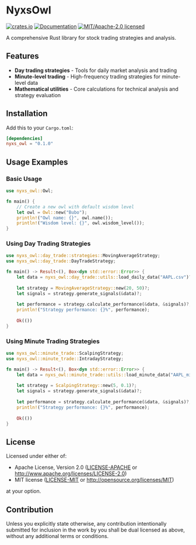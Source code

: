 # NyxsOwl

[![crates.io](https://img.shields.io/crates/v/nyxs_owl.svg)](https://crates.io/crates/nyxs_owl)
[![Documentation](https://docs.rs/nyxs_owl/badge.svg)](https://docs.rs/nyxs_owl)
[![MIT/Apache-2.0 licensed](https://img.shields.io/crates/l/nyxs_owl.svg)](./LICENSE)

A comprehensive Rust library for stock trading strategies and analysis.

## Features

- **Day trading strategies** - Tools for daily market analysis and trading
- **Minute-level trading** - High-frequency trading strategies for minute-level data
- **Mathematical utilities** - Core calculations for technical analysis and strategy evaluation

## Installation

Add this to your `Cargo.toml`:

```toml
[dependencies]
nyxs_owl = "0.1.0"
```

## Usage Examples

### Basic Usage

```rust
use nyxs_owl::Owl;

fn main() {
    // Create a new owl with default wisdom level
    let owl = Owl::new("Bubo");
    println!("Owl name: {}", owl.name());
    println!("Wisdom level: {}", owl.wisdom_level());
}
```

### Using Day Trading Strategies

```rust
use nyxs_owl::day_trade::strategies::MovingAverageStrategy;
use nyxs_owl::day_trade::DayTradeStrategy;

fn main() -> Result<(), Box<dyn std::error::Error>> {
    let data = nyxs_owl::day_trade::utils::load_daily_data("AAPL.csv")?;
    
    let strategy = MovingAverageStrategy::new(20, 50)?;
    let signals = strategy.generate_signals(&data)?;
    
    let performance = strategy.calculate_performance(&data, &signals)?;
    println!("Strategy performance: {}%", performance);
    
    Ok(())
}
```

### Using Minute Trading Strategies

```rust
use nyxs_owl::minute_trade::ScalpingStrategy;
use nyxs_owl::minute_trade::IntradayStrategy;

fn main() -> Result<(), Box<dyn std::error::Error>> {
    let data = nyxs_owl::minute_trade::utils::load_minute_data("AAPL_minute_data.csv")?;
    
    let strategy = ScalpingStrategy::new(5, 0.1)?;
    let signals = strategy.generate_signals(&data)?;
    
    let performance = strategy.calculate_performance(&data, &signals)?;
    println!("Strategy performance: {}%", performance);
    
    Ok(())
}
```

## License

Licensed under either of:

- Apache License, Version 2.0 ([LICENSE-APACHE](../LICENSE-APACHE) or http://www.apache.org/licenses/LICENSE-2.0)
- MIT license ([LICENSE-MIT](../LICENSE-MIT) or http://opensource.org/licenses/MIT)

at your option.

## Contribution

Unless you explicitly state otherwise, any contribution intentionally submitted for inclusion in the work by you shall be dual licensed as above, without any additional terms or conditions. 